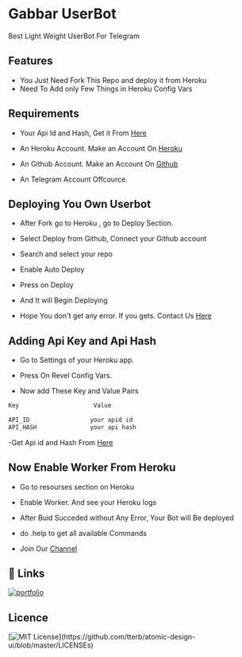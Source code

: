
# Gabbar UserBot

Best Light Weight UserBot For Telegram


## Features

- You Just Need Fork This Repo and deploy it from Heroku
- Need To Add only Few Things in Heroku Config Vars


  
## Requirements

- Your Api Id and Hash, Get it From [Here](https://telegram.org)

- An Heroku Account. Make an Account On [Heroku](https://signup.heroku.com/login)

- An Github Account. Make an Account On [Github](https://github.com)

- An Telegram Account Offcource.

## Deploying You Own Userbot

- After Fork go to Heroku , go to Deploy Section.

- Select Deploy from Github, Connect your Github account

- Search and select your repo

- Enable Auto Deploy

- Press on Deploy

- And It will Begin Deploying

- Hope You don't get any error. If you gets. Contact Us [Here](https://t.me/team_hacktwist)

## Adding Api Key and Api Hash
- Go to Settings of your Heroku app.

- Press On Revel Config Vars.

- Now add These Key and Value Pairs

```bash
Key                     Value

API_ID                 your apid id
API_HASH               your api hash
```

-Get Api id and Hash From [Here](https://my.telegram.org)

## Now Enable Worker From Heroku

- Go to resourses section on Heroku

- Enable Worker. And see your Heroku logs

- After Buid Succeded without Any Error, Your Bot will Be deployed

- do .help to get all available Commands

- Join Our [Channel](https://t.me/team_hacktwist)


## 🔗 Links
[![portfolio](https://img.shields.io/badge/my_portfolio-000?style=for-the-badge&logo=ko-fi&logoColor=white)](https://devil-shiva.github.io/lucifer.github.io/)


  
## Licence
[![MIT License](https://img.shields.io/apm/l/atomic-design-ui.svg?)](https://github.com/tterb/atomic-design-ui/blob/master/LICENSEs)

  
